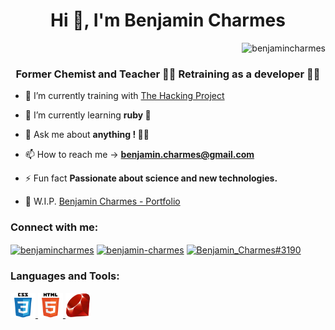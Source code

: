 <h1 align="center">Hi 👋, I'm Benjamin Charmes</h1><p align="right"> <img src="https://komarev.com/ghpvc/?username=benjamincharmes&label=Profile%20views&color=0e75b6&style=flat" alt="benjamincharmes" /> </p>
<h3 align="center">Former Chemist and Teacher 👨‍🔬 Retraining as a developer 👨‍💻</h3>

- 🔭 I’m currently training with [The Hacking Project](https://www.thehackingproject.org)

- 🌱 I’m currently learning **ruby 🛑**

- 💬 Ask me about **anything ! 🤷‍♂️**

- 📫 How to reach me -> **benjamin.charmes@gmail.com**

- ⚡ Fun fact **Passionate about science and new technologies.**

- 🚧 W.I.P. [Benjamin Charmes - Portfolio](https://benjamincharmes.github.io)


<h3 align="left">Connect with me:</h3>
<p align="left">
<a href="https://twitter.com/benjamincharmes" target="blank"><img align="center" src="https://raw.githubusercontent.com/rahuldkjain/github-profile-readme-generator/master/src/images/icons/Social/twitter.svg" alt="benjamincharmes" height="30" width="40" /></a>
<a href="https://linkedin.com/in/benjamin-charmes" target="blank"><img align="center" src="https://raw.githubusercontent.com/rahuldkjain/github-profile-readme-generator/master/src/images/icons/Social/linked-in-alt.svg" alt="benjamin-charmes" height="30" width="40" /></a>
<a href="https://discord.gg/Benjamin_Charmes#3190" target="blank"><img align="center" src="https://raw.githubusercontent.com/rahuldkjain/github-profile-readme-generator/master/src/images/icons/Social/discord.svg" alt="Benjamin_Charmes#3190" height="30" width="40" /></a>
</p>


<h3 align="left">Languages and Tools:</h3>
<p align="left"> <a href="https://www.w3schools.com/css/" target="_blank" rel="noreferrer"> <img src="https://raw.githubusercontent.com/devicons/devicon/master/icons/css3/css3-original-wordmark.svg" alt="css3" width="40" height="40"/> </a> <a href="https://www.w3.org/html/" target="_blank" rel="noreferrer"> <img src="https://raw.githubusercontent.com/devicons/devicon/master/icons/html5/html5-original-wordmark.svg" alt="html5" width="40" height="40"/> </a> <a href="https://www.ruby-lang.org/en/" target="_blank" rel="noreferrer"> <img src="https://raw.githubusercontent.com/devicons/devicon/master/icons/ruby/ruby-original.svg" alt="ruby" width="40" height="40"/> </a> </p>
